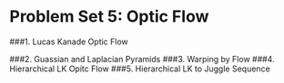 # Problem Set 5: Optic Flow

###1. Lucas Kanade Optic Flow
<!-- ##### a) X and Y image gradients  -->
<!-- <img src="input/simA.jpg" width="200"> -->
<!-- <img src="output/ps4-1-a-1.png" width="400">   -->

###2. Guassian and Laplacian Pyramids
###3. Warping by Flow
###4. Hierarchical LK Opitc Flow
###5. Hierarchical LK to Juggle Sequence
